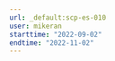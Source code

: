 ```yaml
---
url: _default:scp-es-010
user: mikeran
starttime: "2022-09-02"
endtime: "2022-11-02"
---
```

<reserve />